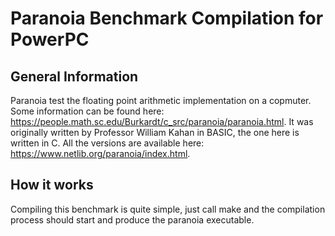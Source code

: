 # Paranoia Benchmark Compilation for PowerPC

## General Information
Paranoia test the floating point arithmetic implementation on a copmuter. Some information can be found here: https://people.math.sc.edu/Burkardt/c_src/paranoia/paranoia.html. It was originally written by Professor William Kahan in BASIC, the one here is written in C. All the versions are available here: https://www.netlib.org/paranoia/index.html. 

## How it works
Compiling this benchmark is quite simple, just call make and the compilation process should start and produce the paranoia executable. 
